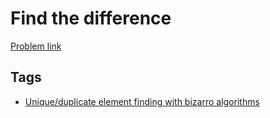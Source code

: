 # Find the difference

[Problem link](https://leetcode.com/problems/find-the-difference)

## Tags

* [Unique/duplicate element finding with bizarro algorithms](/README.md#Unique_duplicate_element_finding_with_bizarro_algorithms)

